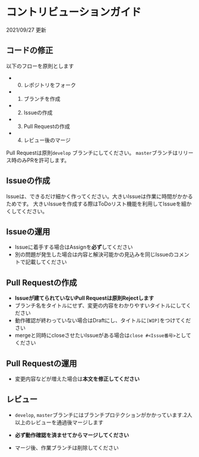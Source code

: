# コントリビューションガイド
2021/09/27 更新

## コードの修正
以下のフローを原則とします

- 0. レポジトリをフォーク
- 1. ブランチを作成
- 2. Issueの作成
- 3. Pull Requestの作成
- 4. レビュー後のマージ

Pull Requestは原則`develop` ブランチにしてください。
`master`ブランチはリリース時のみPRを許可します。

## Issueの作成
Issueは、できるだけ細かく作ってください。大きいIssueは作業に時間がかかるためです。
大きいIssueを作成する際はToDoリスト機能を利用してIssueを細かくしてください。

## Issueの運用

- Issueに着手する場合はAssignを**必ず**してください
- 別の問題が発生した場合は内容と解決可能かの見込みを同じIssueのコメントで記載してください


## Pull Requestの作成

- **Issueが建てられていないPull Requestは原則Rejectします**
- ブランチ名をタイトルにせず、変更の内容をわかりやすいタイトルにしてください
- 動作確認が終わっていない場合はDraftにし、タイトルに`[WIP]`をつけてください
- mergeと同時にcloseさせたいIssueがある場合は`close #<Issue番号>`としてください

## Pull Requestの運用

- 変更内容などが増えた場合は**本文を修正してください**

## レビュー

- `develop`, `master`ブランチにはブランチプロテクションがかかっています.2人以上のレビューを通過後マージします
- **必ず動作確認を済ませてからマージしてください**

- マージ後、作業ブランチは削除してください



